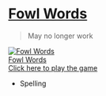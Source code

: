 # [Fowl Words](https://fowl-words.toogame.com/play)

>   May no longer work

[![](./assets/fowl-words_80r.jpg "Fowl Words")](https://fowl-words.toogame.com/play)<br>[Fowl Words](https://fowl-words.toogame.com/play)<br>[Click here to play the game](https://fowl-words.toogame.com/play)

-   Spelling